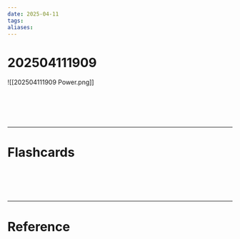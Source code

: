 ```yaml
---
date: 2025-04-11
tags: 
aliases:
---
```

# 202504111909
![[202504111909 Power.png]]

# ‌
---
# Flashcards


# ‌
---
# Reference
